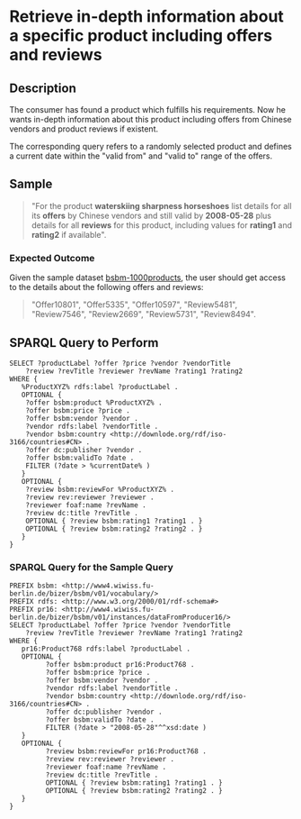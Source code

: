 # Retrieve in-depth information about a specific product including offers and reviews

## Description

The consumer has found a product which fulfills his requirements. Now he wants in-depth information about this product including offers from Chinese vendors and product reviews if existent.

The corresponding query refers to a randomly selected product and defines a current date within the "valid from" and "valid to" range of the offers.

## Sample

> "For the product **waterskiing sharpness horseshoes** list details for all its **offers** by Chinese vendors and still valid by **2008-05-28** plus details for all **reviews** for this product, including values for **rating1** and **rating2** if available".

### Expected Outcome
Given the sample dataset [bsbm-1000products](../Datasets/bsbm-1000products.ttl.tgz), the user should get access to the details about the following offers and reviews:

> "Offer10801", "Offer5335", "Offer10597", "Review5481", "Review7546", "Review2669", "Review5731", "Review8494".

## SPARQL Query to Perform

```SPARQL
SELECT ?productLabel ?offer ?price ?vendor ?vendorTitle
	?review ?revTitle ?reviewer ?revName ?rating1 ?rating2
WHERE {
   %ProductXYZ% rdfs:label ?productLabel .
   OPTIONAL {
	?offer bsbm:product %ProductXYZ% .
	?offer bsbm:price ?price .
	?offer bsbm:vendor ?vendor .
	?vendor rdfs:label ?vendorTitle .
	?vendor bsbm:country <http://downlode.org/rdf/iso-3166/countries#CN> .
	?offer dc:publisher ?vendor .
	?offer bsbm:validTo ?date .
	FILTER (?date > %currentDate% )
   }
   OPTIONAL {
	?review bsbm:reviewFor %ProductXYZ% .
	?review rev:reviewer ?reviewer .
	?reviewer foaf:name ?revName .
	?review dc:title ?revTitle .
	OPTIONAL { ?review bsbm:rating1 ?rating1 . }
	OPTIONAL { ?review bsbm:rating2 ?rating2 . }
   }
}
```

### SPARQL Query for the Sample Query

```SPARQL
PREFIX bsbm: <http://www4.wiwiss.fu-berlin.de/bizer/bsbm/v01/vocabulary/>
PREFIX rdfs: <http://www.w3.org/2000/01/rdf-schema#>
PREFIX pr16: <http://www4.wiwiss.fu-berlin.de/bizer/bsbm/v01/instances/dataFromProducer16/>
SELECT ?productLabel ?offer ?price ?vendor ?vendorTitle
	?review ?revTitle ?reviewer ?revName ?rating1 ?rating2
WHERE {
   pr16:Product768 rdfs:label ?productLabel .
   OPTIONAL {
		 ?offer bsbm:product pr16:Product768 .
		 ?offer bsbm:price ?price .
		 ?offer bsbm:vendor ?vendor .
		 ?vendor rdfs:label ?vendorTitle .
		 ?vendor bsbm:country <http://downlode.org/rdf/iso-3166/countries#CN> .
		 ?offer dc:publisher ?vendor .
		 ?offer bsbm:validTo ?date .
		 FILTER (?date > "2008-05-28"^^xsd:date )
   }
   OPTIONAL {
		 ?review bsbm:reviewFor pr16:Product768 .
		 ?review rev:reviewer ?reviewer .
		 ?reviewer foaf:name ?revName .
		 ?review dc:title ?revTitle .
		 OPTIONAL { ?review bsbm:rating1 ?rating1 . }
		 OPTIONAL { ?review bsbm:rating2 ?rating2 . }
   }
}
```
